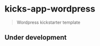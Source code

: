 kicks-app-wordpress
===================

> Wordpress kickstarter template


Under development
-----------------

